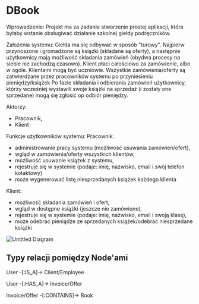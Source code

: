 # DBook
Wprowadzenie:
Projekt ma za zadanie stworzenie prostej aplikacji, która byłaby wstanie obsługiwać działanie szkolnej giełdy podręczników. 

Założenia systemu:
Giełda ma się odbywać w sposób "turowy". Najpierw przynoszone i gromadzone są książki (składane są oferty), a następnie użytkownicy mają możliwość składania zamówień (obydwa procesy na siebie nie zachodzą czasowo).
Klient płaci całościowo za zamówienie, albo w ogóle.
Klientami mogą być uczniowie.
Wszystkie zamówienia/oferty są zatwierdzane przez pracowników systemu po przyniesieniu pieniędzy/książek
Po fazie składania i odbierania zamówień użytkownicy, którzy wcześniej wystawili swoje książki na sprzedaż (i zostały one sprzedane) mogą się zgłosić op odbiór pieniędzy.

Aktorzy:
- Pracownik,
- Klient

Funkcje użytkowników systemu:
Pracownik:
- administrowanie pracy systemu (możliwość usuwania zamówień/ofert),
- wgląd w zamówienia/oferty wszystkich klientów,
- możliwość usuwanie książek z systemu,
- rejestruje się w systemie (podaje: imię, nazwisko, email i swój telefon kotaktowy)
- może wygenerować listę niesprzedanych książek każdego klienta

Klient:
- możliwość składania zamówień i ofert,
- wgląd w dostępne książki (jeszcze nie zamówione),
- rejestruje się w systemie (podaje: imię, nazwisko, email i swoją klasę),
- może odebrać pieniądze ze sprzedanych książek/odebrać niesprzedane książki

![Untitled Diagram](https://github.com/wsrtka/DBook/issues/3#issuecomment-638129897)

## Typy relacji pomiędzy Node'ami

User -[:IS_A]-> Client/Employee

User -[:HAS_A]-> Invoice/Offer

Invoice/Offer -[:CONTAINS]-> Book
